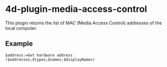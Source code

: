 4d-plugin-media-access-control
==============================

This plugin returns the list of MAC (Media Access Control) addresses of the local computer.

Example
---
```
$address:=Get hardware address ($addresses;$types;$names;$displayNames)
```
